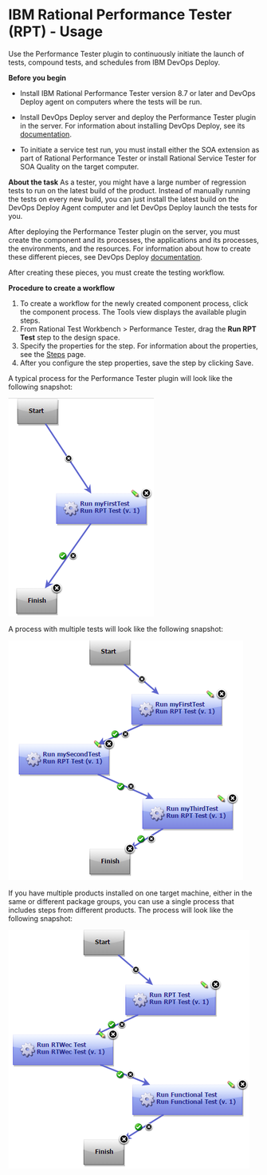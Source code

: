 
# IBM Rational Performance Tester (RPT) - Usage


Use the Performance Tester plugin to continuously initiate the launch of tests, compound tests, and schedules from IBM DevOps Deploy.

**Before you begin**

* Install IBM Rational Performance Tester version 8.7 or later and DevOps Deploy agent on computers where the tests will be run.
* Install DevOps Deploy server and deploy the Performance Tester plugin in the server.
For information about installing DevOps Deploy, see its [documentation](http://www.ibm.com/support/knowledgecenter/SS4GSP/ucd_welcome.html).

* To initiate a service test run, you must install either the SOA extension as part of Rational Performance Tester or install Rational Service Tester for SOA Quality on the target computer.

**About the task** As a tester, you might have a large number of regression tests to run on the latest build of the product. Instead of manually running the tests on every new build, you can just install the latest build on the DevOps Deploy Agent computer and let DevOps Deploy launch the tests for you.

After deploying the Performance Tester plugin on the server, you must create the component and its processes, the applications and its processes, the environments, and the resources. For information about how to create these different pieces, see DevOps Deploy [documentation](http://www.ibm.com/support/knowledgecenter/SS4GSP/ucd_welcome.html).

After creating these pieces, you must create the testing workflow.

**Procedure to create a workflow**

1. To create a workflow for the newly created component process, click the component process. The Tools view displays the available plugin steps.
2. From Rational Test Workbench > Performance Tester, drag the **Run RPT Test** step to the design space.
3. Specify the properties for the step. For information about the properties, see the [Steps](https://urbancode.github.io/IBM-UCx-PLUGIN-DOCS-BETA/UCD/RPT-UCD/steps.html) page.
4. After you configure the step properties, save the step by clicking Save.

A typical process for the Performance Tester plugin will look like the following snapshot:

[![rpt-ucd](media/rpt-ucd.png)](media/rpt-ucd.png)

A process with multiple tests will look like the following snapshot:

[![rpt-multitest](media/rpt-multitest.png)](media/rpt-multitest.png)

If you have multiple products installed on one target machine, either in the same or different package groups, you can use a single process that includes steps from different products. The process will look like the following snapshot:

[![rpt-multiprodtest](media/rpt-multiprodtest.png)](media/rpt-multiprodtest.png)

